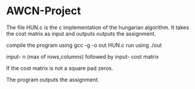 # AWCN-Project

The file HUN.c is the c implementation of the hungarian algorithm. It takes the cost matrix as input and outputs outputs the assignment. 

compile the program using gcc -g -o out HUN.c
run using  ./out

input- n (max of rows,columns)
followed by input- cost matrix

If the cost matrix is not a square pad zeros.

The program outputs the assignment.

